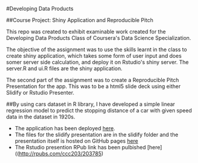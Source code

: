 #Developing Data Products

##Course Project: Shiny Application and Reproducible Pitch

This repo was created to exhibit examinable work created for the Developing Data Products Class of Coursera's Data Science Specialization.

The objective of the assignment was to use the skills learnt in the class to create shiny application, which takes some form of user input and does somer server side calculation, and deploy it on Rstudio's shiny server. The server.R and ui.R files are the shiny application.

The second part of the assignment was to create a Reproducible Pitch Presentation for the app. This was to be a html5 slide deck using either Slidify or Rstudio Presenter. 

##By using cars dataset in R library, I have developed a simple linear regression model to predict the stopping distance of a car with given speed data in the dataset in 1920s.

 * The application has been deployed [here](https://ccc203.shinyapps.io/CarBreakingDistancePredictor/).
 * The files for the slidify presentation are in the slidify folder and the presentation itself is hosted on GitHub pages [here](https://github.com/ccc203/Course-Project--Shiny-Application-and-Reproducible-Pitch)
 * The Rstudio presention RPub link has been pulbished [here]((http://rpubs.com/ccc203/203785)
